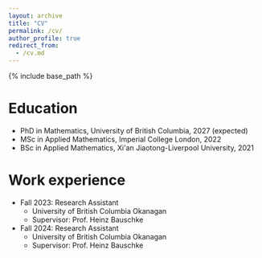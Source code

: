 ```yaml
---
layout: archive
title: "CV"
permalink: /cv/
author_profile: true
redirect_from:
  - /cv.md
---
```


{% include base_path %}

Education
======
* PhD in Mathematics, University of British Columbia, 2027 (expected)
* MSc in Applied Mathematics, Imperial College London, 2022
* BSc in Applied Mathematics, Xi'an Jiaotong-Liverpool University, 2021

Work experience
======
* Fall 2023: Research Assistant
  * University of British Columbia Okanagan
  * Supervisor: Prof. Heinz Bauschke
* Fall 2024: Research Assistant
  * University of British Columbia Okanagan
  * Supervisor: Prof. Heinz Bauschke

  

